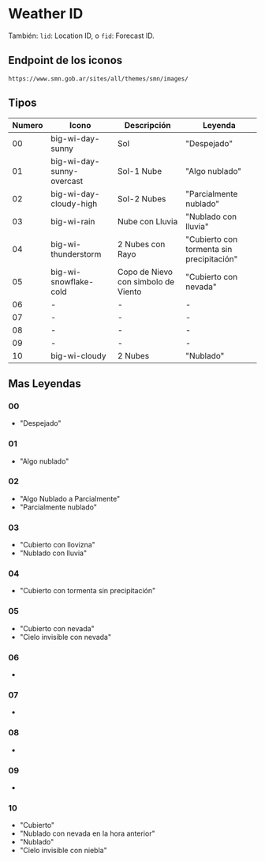 # Weather ID

También: `lid`: Location ID,  o `fid`: Forecast ID.

## Endpoint de los iconos

`https://www.smn.gob.ar/sites/all/themes/smn/images/`

## Tipos

|Numero|Icono|Descripción|Leyenda|
|----- | --- | --------- | ----- |
| 00 | big-wi-day-sunny | Sol | "Despejado" |
| 01 | big-wi-day-sunny-overcast | Sol-1 Nube | "Algo nublado" |
| 02 | big-wi-day-cloudy-high | Sol-2 Nubes | "Parcialmente nublado" |
| 03 | big-wi-rain | Nube con Lluvia |"Nublado con lluvia" |
| 04 | big-wi-thunderstorm | 2 Nubes con Rayo | "Cubierto con tormenta sin precipitación" |
| 05 | big-wi-snowflake-cold | Copo de Nievo con simbolo de Viento | "Cubierto con nevada" |
| 06 | - | - | - |
| 07 | - | - | - |
| 08 | - | - | - |
| 09 | - | - | - |
| 10 | big-wi-cloudy | 2 Nubes | "Nublado" |

## Mas Leyendas 

### 00

* "Despejado"

### 01

* "Algo nublado"

### 02

* "Algo Nublado a Parcialmente"
* "Parcialmente nublado"

### 03

* "Cubierto con llovizna"
* "Nublado con lluvia"

### 04

* "Cubierto con tormenta sin precipitación"

### 05

* "Cubierto con nevada" 
* "Cielo invisible con nevada"

### 06

*

### 07

*

### 08

*

### 09

*

### 10

* "Cubierto"
* "Nublado con nevada en la hora anterior"
* "Nublado"
* "Cielo invisible con niebla"
